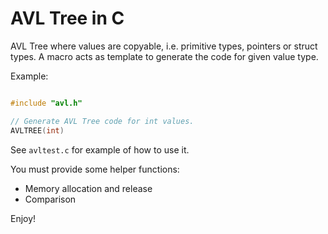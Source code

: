 # AVL Tree in C

AVL Tree where values are copyable, i.e. primitive types, pointers or struct types.
A macro acts as template to generate the code for given value type.

Example:

```C

#include "avl.h"

// Generate AVL Tree code for int values.
AVLTREE(int)
```

See `avltest.c` for example of how to use it.

You must provide some helper functions:

* Memory allocation and release
* Comparison

Enjoy!
